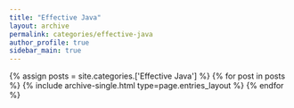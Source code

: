 ```yaml
---
title: "Effective Java"
layout: archive
permalink: categories/effective-java
author_profile: true
sidebar_main: true
---
```



{% assign posts = site.categories.['Effective Java'] %}
{% for post in posts %} {% include archive-single.html type=page.entries_layout %} {% endfor %}
